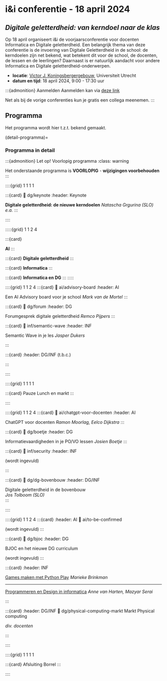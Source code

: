 # i&i conferentie - 18 april 2024

## *Digitale geletterdheid: van kerndoel naar de klas*

Op 18 april organiseert i&i de voorjaarsconferentie voor docenten Informatica en Digitale
geletterdheid. Een belangrijk thema van deze conferentie is de invoering van Digitale
Geletterdheid in de school: de kerndoelen zijn net bekend, wat betekent dit voor de
school, de docenten, de lessen en de leerlingen?
Daarnaast is er natuurlijk aandacht voor andere Informatica en
Digitale geletterdheid-onderwerpen.

* **locatie**: [Victor J. Koningsbergergebouw](https://www.uu.nl/victor-j-koningsbergergebouw),
  Universiteit Utrecht  
* **datum en tijd**: 18 april 2024, 9:00 - 17:30 uur
  
:::{admonition} Aanmelden
Aanmelden kan via [deze link](https://www.smink-registratie.nl/ieni/)

Net als bij de vorige conferenties kun je gratis een collega meenemen.
:::

## Programma

Het programma wordt hier t.z.t. bekend gemaakt.

(detail-programma)=
### Programma in detail

:::{admonition} Let op! Voorlopig programma
:class: warning

Het onderstaande programma is **VOORLOPIG** - **wijzigingen voorbehouden**
:::

::::{grid} 1 1 1 1

:::{card}
:link: dg/keynote
:header: Keynote

**Digitale geletterdheid: de nieuwe kerndoelen**
*Natascha Grgurina (SLO) e.a.*
:::

::::

:::::{grid} 1 1 2 4


:::{card}

**AI**
:::


:::{card}
**Digitale geletterdheid**
:::

:::{card}
**Informatica**
:::

:::{card}
**Informatica en DG**
:::
:::::

::::{grid} 1 1 2 4
:::{card}
:link: ai/advisory-board
:header: AI

Een AI Advisory board voor je school
*Mark van de Mortel*
:::

:::{card}
:link: dg/forum
:header: DG

Forumgesprek digitale geletterdheid 
*Remco Pijpers*
:::

:::{card}
:link: inf/semantic-wave
:header: INF

Semantic Wave in je les
*Jasper Dukers*

:::

:::{card}
:header: DG/INF
(t.b.c.)

:::


::::

::::{grid} 1 1 1 1

:::{card} Pauze
Lunch en markt
:::

::::

::::{grid} 1 1 2 4
:::{card}
:link: ai/chatgpt-voor-docenten
:header: AI

ChatGPT voor docenten
*Ramon Moorlag, Eelco Dijkstra*
:::

:::{card}
:link: dg/boetje
:header: DG

Informatievaardigheden in je PO/VO lessen
*Josien Boetje*
:::

:::{card}
:link: inf/security
:header: INF

(wordt ingevuld)

:::

:::{card}
:link: dg/dg-bovenbouw
:header: DG/INF 

Digitale geletterdheid in de bovenbouw  
*Jos Tolboom (SLO)*  
:::


::::

::::{grid} 1 1 2 4
:::{card}
:header: AI
:link: ai/to-be-confirmed

(wordt ingevuld)
:::

:::{card}
:link: dg/bjoc
:header: DG

BJOC en het nieuwe DG curriculum

(wordt ingevuld)
:::

:::{card}
:header: INF 

[Games maken met Python Play](inf/python-play) *Marieke Brinkman*

---

[Programmeren en Design in informatica](inf/programmeren-en-design)
*Anne van Harten, Mazyar Serai*

:::



:::{card}
:header: DG/INF 
:link: dg/physical-computing-markt
Markt Physical computing

*div. docenten*

:::


::::



::::{grid} 1 1 1 1

:::{card} Afsluiting
Borrel
:::

::::
